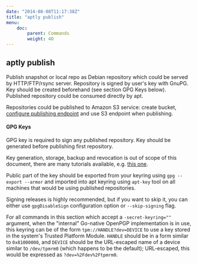 ```yaml
---
date: "2014-08-08T11:17:38Z"
title: "aptly publish"
menu:
    doc:
        parent: Commands
        weight: 40
---
```


aptly publish
-------------

Publish snapshot or local repo as Debian repository which could be
served by HTTP/FTP/rsync server. Repository is signed by user's key with
GnuPG. Key should be created beforehand (see section GPG Keys below).
Published repository could be consumed directly by apt.

Repositories could be published to Amazon S3 service: create bucket,
[configure publishing endpoint](/doc/feature/s3/) and use S3 endpoint when
publishing.


#### GPG Keys

GPG key is required to sign any published repository. Key should be
generated before publishing first repository.

Key generation, storage, backup and revocation is out of scope of this
document, there are many tutorials available, e.g. [this one](http://fedoraproject.org/wiki/Creating_GPG_Keys).

Publiс part of the key should be exported from your keyring using `gpg --export --armor` and
imported into apt keyring using `apt-key` tool on all machines that would be using published
repositories.

Signing releases is highly recommended, but if you want to skip it, you
can either use `gpgDisableSign` configuration option or `--skip-signing`
flag.

For all commands in this section which accept a `-secret-keyring=""` argument,
when the "internal" Go-native OpenPGP implementation is in use, this keyring
can be of the form `tpm://HANDLE?dev=DEVICE` to use a key stored in the
system's Trusted Platform Module. `HANDLE` should be in a form similar to
`0x81000000`, and `DEVICE` should be the URL-escaped name of a device similar
to `/dev/tpmrm0` (which happens to be the default); URL-escaped, this would be
expressed as `?dev=%2Fdev%2Ftpmrm0`.
